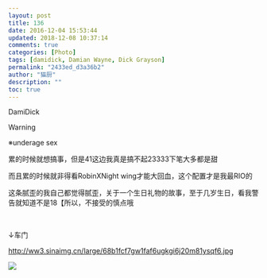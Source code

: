 ```yaml
---
layout: post
title: 136
date: 2016-12-04 15:53:44
updated: 2018-12-08 10:37:14
comments: true
categories: [Photo]
tags: [damidick, Damian Wayne, Dick Grayson]
permalink: "2433ed_d3a36b2"
author: "猫厨"
description: ""
toc: true
---
```


<p>DamiDick</p> 
<p>Warning<br /></p> 
<p>※underage sex</p> 
<p>累的时候就想搞事，但是41这边我真是搞不起23333下笔大多都是甜</p> 
<p>而且累的时候就非得看RobinXNight wing才能大回血，这个配置才是我最RIO的<br /></p> 
<p>这条腻歪的我自己都觉得腻歪，关于一个生日礼物的故事，至于几岁生日，看我警告就知道不是18【所以，不接受的慎点哦</p> 
<p><br /></p> 
<p>↓车门</p> 
<p><a rel="nofollow" href="http://ww3.sinaimg.cn/large/68b1fcf7gw1faf6ugkgi6j20m81ysqf6.jpg" target="_blank"  >http://ww3.sinaimg.cn/large/68b1fcf7gw1faf6ugkgi6j20m81ysqf6.jpg</a><br /></p>

![](https://nos.netease.com/imglf0/img/cVZNdzJtQk9JV2Q1T1MzYWM5NVJsWE5TaFJla29hdHIxY1hkb3JMVUVBcW9rTTFRZStoNXJRPT0.png)